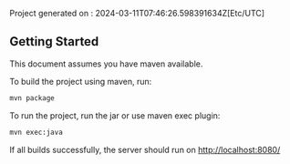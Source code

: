 Project generated on : 2024-03-11T07:46:26.598391634Z[Etc/UTC]

## Getting Started

This document assumes you have maven available.

To build the project using maven, run:

```bash
mvn package
```

To run the project, run the jar or use maven exec plugin:

```bash
mvn exec:java
```

If all builds successfully, the server should run on [http://localhost:8080/](http://localhost:8080/)
